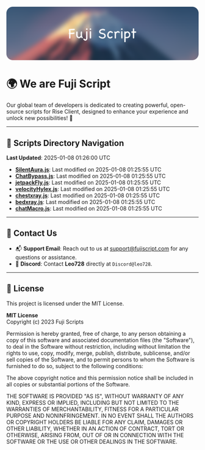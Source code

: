 ![Banner](.github/b.webp)

# 🌍 **We are Fuji Script**

Our global team of developers is dedicated to creating powerful, open-source scripts for Rise Client, designed to enhance your experience and unlock new possibilities! 🌟

---
<!-- SCRIPTS_NAVIGATION_START -->
## 📂 **Scripts Directory Navigation**

**Last Updated**: 2025-01-08 01:26:00 UTC

- **[SilentAura.js](scripts/SilentAura.js)**: Last modified on 2025-01-08 01:25:55 UTC
- **[ChatBypass.js](scripts/ChatBypass.js)**: Last modified on 2025-01-08 01:25:55 UTC
- **[jetpackFly.js](scripts/jetpackFly.js)**: Last modified on 2025-01-08 01:25:55 UTC
- **[velocityHylex.js](scripts/velocityHylex.js)**: Last modified on 2025-01-08 01:25:55 UTC
- **[chestxray.js](scripts/chestxray.js)**: Last modified on 2025-01-08 01:25:55 UTC
- **[bedxray.js](scripts/bedxray.js)**: Last modified on 2025-01-08 01:25:55 UTC
- **[chatMacro.js](scripts/chatMacro.js)**: Last modified on 2025-01-08 01:25:55 UTC

<!-- SCRIPTS_NAVIGATION_END -->

---

## 💬 **Contact Us**  
- 📬 **Support Email**: Reach out to us at [support@fujiscript.com](mailto:support@fujiscript.com) for any questions or assistance.  
- 💬 **Discord**: Contact **Leo728** directly at `Discord@leo728`.

---

## 📜 **License**

This project is licensed under the MIT License.  

**MIT License**  
Copyright (c) 2023 Fuji Scripts  

Permission is hereby granted, free of charge, to any person obtaining a copy of this software and associated documentation files (the "Software"), to deal in the Software without restriction, including without limitation the rights to use, copy, modify, merge, publish, distribute, sublicense, and/or sell copies of the Software, and to permit persons to whom the Software is furnished to do so, subject to the following conditions:  

The above copyright notice and this permission notice shall be included in all copies or substantial portions of the Software.  

THE SOFTWARE IS PROVIDED "AS IS", WITHOUT WARRANTY OF ANY KIND, EXPRESS OR IMPLIED, INCLUDING BUT NOT LIMITED TO THE WARRANTIES OF MERCHANTABILITY, FITNESS FOR A PARTICULAR PURPOSE AND NONINFRINGEMENT. IN NO EVENT SHALL THE AUTHORS OR COPYRIGHT HOLDERS BE LIABLE FOR ANY CLAIM, DAMAGES OR OTHER LIABILITY, WHETHER IN AN ACTION OF CONTRACT, TORT OR OTHERWISE, ARISING FROM, OUT OF OR IN CONNECTION WITH THE SOFTWARE OR THE USE OR OTHER DEALINGS IN THE SOFTWARE.  
